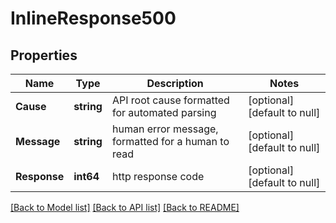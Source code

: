# InlineResponse500

## Properties
Name | Type | Description | Notes
------------ | ------------- | ------------- | -------------
**Cause** | **string** | API root cause formatted for automated parsing | [optional] [default to null]
**Message** | **string** | human error message, formatted for a human to read | [optional] [default to null]
**Response** | **int64** | http response code | [optional] [default to null]

[[Back to Model list]](../README.md#documentation-for-models) [[Back to API list]](../README.md#documentation-for-api-endpoints) [[Back to README]](../README.md)

